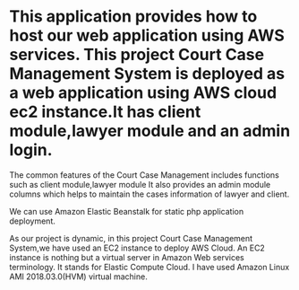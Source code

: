 # This application provides how to host our web application using AWS services. This project Court Case Management System is deployed as a web application using AWS cloud ec2 instance.It has client module,lawyer module and an admin login.

The common features of the Court Case Management includes functions such as client module,lawyer module It also provides an admin module columns which helps to maintain the cases information of lawyer and client.


We can use Amazon Elastic Beanstalk for static php application deployment. 

As our project is dynamic, in this project Court Case Management System,we have used an EC2 instance to deploy AWS Cloud. An EC2 instance is nothing but a virtual server in Amazon Web services terminology. It stands for Elastic Compute Cloud. I have used Amazon Linux AMI 2018.03.0(HVM)  virtual machine.

